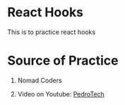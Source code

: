 # React Hooks

This is to practice react hooks

# Source of Practice

1. Nomad Coders

2. Video on Youtube: [PedroTech](https://www.youtube.com/watch?v=LlvBzyy-558)

